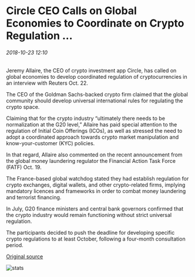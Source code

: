 # Circle CEO Calls on Global Economies to Coordinate on Crypto Regulation ...

###### 2018-10-23 12:10

Jeremy Allaire, the CEO of crypto investment app Circle, has called on global economies to develop coordinated regulation of cryptocurrencies in an interview with Reuters Oct. 22.

The CEO of the Goldman Sachs-backed crypto firm claimed that the global community should develop universal international rules for regulating the crypto space.

Claiming that for the crypto industry “ultimately there needs to be normalization at the G20 level,” Allaire has paid special attention to the regulation of Initial Coin Offerings (ICOs), as well as stressed the need to adopt a coordinated approach towards crypto market manipulation and know-your-customer (KYC) policies.

In that regard, Allaire also commented on the recent announcement from the global money laundering regulator the Financial Action Task Force (FATF) Oct. 19.

The France-based global watchdog stated they had establish regulation for crypto exchanges, digital wallets, and other crypto-related firms, implying mandatory licences and frameworks in order to combat money laundering and terrorist financing.

In July, G20 finance ministers and central bank governors confirmed that the crypto industry would remain functioning without strict universal regulation.

The participants decided to push the deadline for developing specific crypto regulations to at least October, following a four-month consultation period.

[Original source](https://cointelegraph.com/news/circle-ceo-calls-on-global-economies-to-coordinate-on-crypto-regulation)

![stats](https://c.statcounter.com/11760860/0/a89fa40b/1/ "stats")